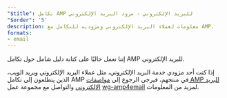```yaml
---
"$title": تكامل AMP للبريد الإلكتروني - مزود البريد الإلكتروني
"$order": '5'
description: معلومات لعملاء البريد الإلكتروني ومزوديه للتكامل مع AMP.
formats:
- email
---
```


إننا نعمل حاليًا على كتابة دليل شامل حول تكامل AMP للبريد الإلكتروني.

إذا كنت أحد مزودي خدمة البريد الإلكتروني، مثل عملاء البريد الإلكتروني وبريد الويب، الذين يتطلعون إلى تكامل AMP في منتجهم، فيرجى الرجوع إلى [مواصفات AMP للبريد الإلكتروني](../../../documentation/guides-and-tutorials/learn/email-spec/amp-email-format.md?format=email) والتواصل مع مجموعة عمل [wg-amp4email](https://github.com/ampproject/wg-amp4email) لمزيد من المعلومات.
